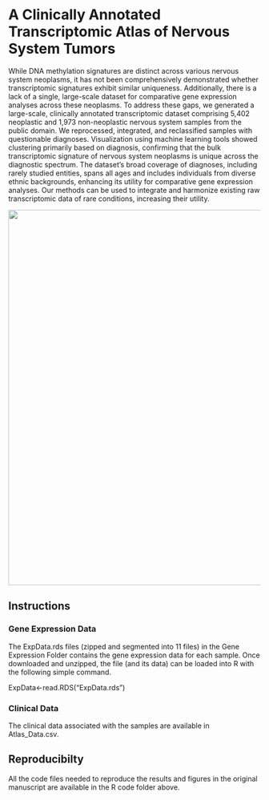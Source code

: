 # A Clinically Annotated Transcriptomic Atlas of Nervous System Tumors
While DNA methylation signatures are distinct across various nervous system neoplasms, it has not been comprehensively demonstrated whether transcriptomic signatures exhibit similar uniqueness. Additionally, there is a lack of a single, large-scale dataset for comparative gene expression analyses across these neoplasms. To address these gaps, we generated a large-scale, clinically annotated transcriptomic dataset comprising 5,402 neoplastic and 1,973 non-neoplastic nervous system samples from the public domain. We reprocessed, integrated, and reclassified samples with questionable diagnoses. Visualization using machine learning tools showed clustering primarily based on diagnosis, confirming that the bulk transcriptomic signature of nervous system neoplasms is unique across the diagnostic spectrum. The dataset’s broad coverage of diagnoses, including rarely studied entities, spans all ages and includes individuals from diverse ethnic backgrounds, enhancing its utility for comparative gene expression analyses. Our methods can be used to integrate and harmonize existing raw transcriptomic data of rare conditions, increasing their utility.

<p align="center">
     <img src="https://github.com/axitamm/BrainTumorAtlas/test.jpeg?raw=true" width="750px" align="center", class="only-light" >
</p>

## Instructions
### Gene Expression Data
The ExpData.rds files (zipped and segmented into 11 files) in the Gene Expression Folder contains the gene expression data for each sample. Once downloaded and unzipped, the file (and its data) can be loaded into R with the following simple command. 

ExpData<-read.RDS(“ExpData.rds”)

### Clinical Data
The clinical data associated with the samples are available in Atlas_Data.csv.

## Reproducibilty
All the code files needed to reproduce the results and figures in the original manuscript are available in the R code folder above.